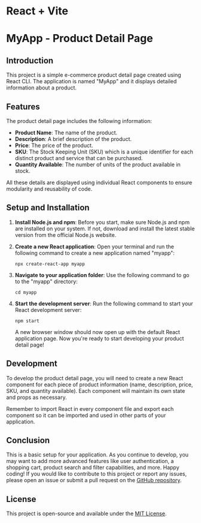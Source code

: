 # React + Vite
# MyApp - Product Detail Page

## Introduction
This project is a simple e-commerce product detail page created using React CLI. The application is named "MyApp" and it displays detailed information about a product.

## Features
The product detail page includes the following information:
- **Product Name**: The name of the product.
- **Description**: A brief description of the product.
- **Price**: The price of the product.
- **SKU**: The Stock Keeping Unit (SKU) which is a unique identifier for each distinct product and service that can be purchased.
- **Quantity Available**: The number of units of the product available in stock.

All these details are displayed using individual React components to ensure modularity and reusability of code.

## Setup and Installation

1. **Install Node.js and npm**: Before you start, make sure Node.js and npm are installed on your system. If not, download and install the latest stable version from the official Node.js website.

2. **Create a new React application**: Open your terminal and run the following command to create a new application named "myapp":
    ```
    npx create-react-app myapp
    ```
3. **Navigate to your application folder**: Use the following command to go to the "myapp" directory:
    ```
    cd myapp
    ```
4. **Start the development server**: Run the following command to start your React development server:
    ```
    npm start
    ```
   A new browser window should now open up with the default React application page. Now you're ready to start developing your product detail page!

## Development

To develop the product detail page, you will need to create a new React component for each piece of product information (name, description, price, SKU, and quantity available). Each component will maintain its own state and props as necessary.

Remember to import React in every component file and export each component so it can be imported and used in other parts of your application.

## Conclusion

This is a basic setup for your application. As you continue to develop, you may want to add more advanced features like user authentication, a shopping cart, product search and filter capabilities, and more. Happy coding!
If you would like to contribute to this project or report any issues, please open an issue or submit a pull request on the [GitHub repository](https://github.com/your-username/myapp).

## License

This project is open-source and available under the [MIT License](LICENSE.md).
